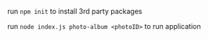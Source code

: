 run `npm init` to install 3rd party packages

run `node index.js photo-album <photoID>` to run application
